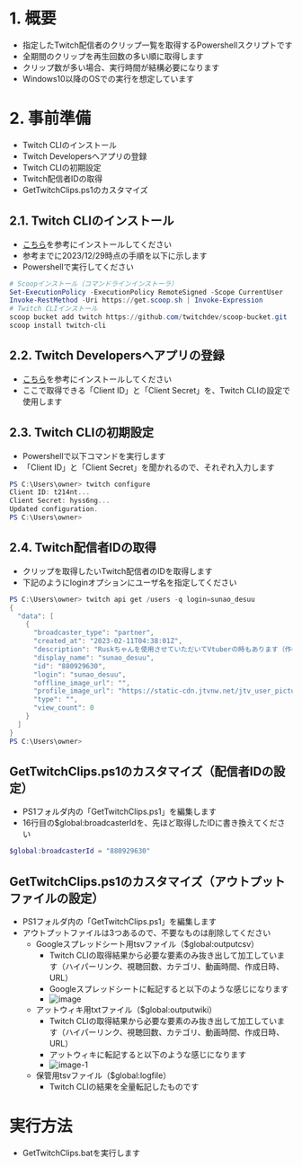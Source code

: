 # 1. 概要
- 指定したTwitch配信者のクリップ一覧を取得するPowershellスクリプトです
- 全期間のクリップを再生回数の多い順に取得します
- クリップ数が多い場合、実行時間が結構必要になります
- Windows10以降のOSでの実行を想定しています

# 2. 事前準備
- Twitch CLIのインストール
- Twitch Developersへアプリの登録
- Twitch CLIの初期設定
- Twitch配信者IDの取得
- GetTwitchClips.ps1のカスタマイズ

## 2.1. Twitch CLIのインストール
- [こちら](https://dev.twitch.tv/docs/cli/)を参考にインストールしてください
- 参考までに2023/12/29時点の手順を以下に示します
- Powershellで実行してください

```powershell
# Scoopインストール（コマンドラインインストーラ）
Set-ExecutionPolicy -ExecutionPolicy RemoteSigned -Scope CurrentUser
Invoke-RestMethod -Uri https://get.scoop.sh | Invoke-Expression
# Twitch CLIインストール
scoop bucket add twitch https://github.com/twitchdev/scoop-bucket.git
scoop install twitch-cli
```

## 2.2. Twitch Developersへアプリの登録
- [こちら](https://dev.twitch.tv/docs/authentication/register-app/)を参考にインストールしてください
- ここで取得できる「Client ID」と「Client Secret」を、Twitch CLIの設定で使用します

## 2.3. Twitch CLIの初期設定
- Powershellで以下コマンドを実行します
- 「Client ID」と「Client Secret」を聞かれるので、それぞれ入力します
```powershell
PS C:\Users\owner> twitch configure
Client ID: t214nt...
Client Secret: hyss6ng...
Updated configuration.
PS C:\Users\owner> 
```

## 2.4. Twitch配信者IDの取得
- クリップを取得したいTwitch配信者のIDを取得します
- 下記のようにloginオプションにユーザ名を指定してください
```powershell
PS C:\Users\owner> twitch api get /users -q login=sunao_desuu
{
  "data": [
    {
      "broadcaster_type": "partner",
      "created_at": "2023-02-11T04:38:01Z",
      "description": "Ruskちゃんを使用させていただいてVtuberの時もあります（作者：こまど  様　Twitter:@komado_booth）金 曜9時からみんなでウォチパしてます！バーチャルと創作が好きです！",
      "display_name": "sunao_desuu",
      "id": "880929630",
      "login": "sunao_desuu",
      "offline_image_url": "",
      "profile_image_url": "https://static-cdn.jtvnw.net/jtv_user_pictures/fafe96ac-2a95-4858-ab8c-139e635d96eb-profile_image-300x300.png",
      "type": "",
      "view_count": 0
    }
  ]
}
PS C:\Users\owner>
```

## GetTwitchClips.ps1のカスタマイズ（配信者IDの設定）
- PS1フォルダ内の「GetTwitchClips.ps1」を編集します
- 16行目の$global:broadcasterIdを、先ほど取得したIDに書き換えてください
```powershell
$global:broadcasterId = "880929630"
```

## GetTwitchClips.ps1のカスタマイズ（アウトプットファイルの設定）
- PS1フォルダ内の「GetTwitchClips.ps1」を編集します
- アウトプットファイルは3つあるので、不要なものは削除してください
  - Googleスプレッドシート用tsvファイル（$global:outputcsv）
    - Twitch CLIの取得結果から必要な要素のみ抜き出して加工しています（ハイパーリンク、視聴回数、カテゴリ、動画時間、作成日時、URL）
    - Googleスプレッドシートに転記すると以下のような感じになります
    - ![image](https://github.com/rameromanrosen/GetTwitchClips/assets/71089552/9576a98f-0142-4e9f-945f-cd2413900364)
  - アットウィキ用txtファイル（$global:outputwiki）
    - Twitch CLIの取得結果から必要な要素のみ抜き出して加工しています（ハイパーリンク、視聴回数、カテゴリ、動画時間、作成日時、URL）
    - アットウィキに転記すると以下のような感じになります
    - ![image-1](https://github.com/rameromanrosen/GetTwitchClips/assets/71089552/3aebbdaa-2245-4f09-842f-2c41321b3106)
  - 保管用tsvファイル（$global:logfile）
    - Twitch CLIの結果を全量転記したものです

# 実行方法
- GetTwitchClips.batを実行します